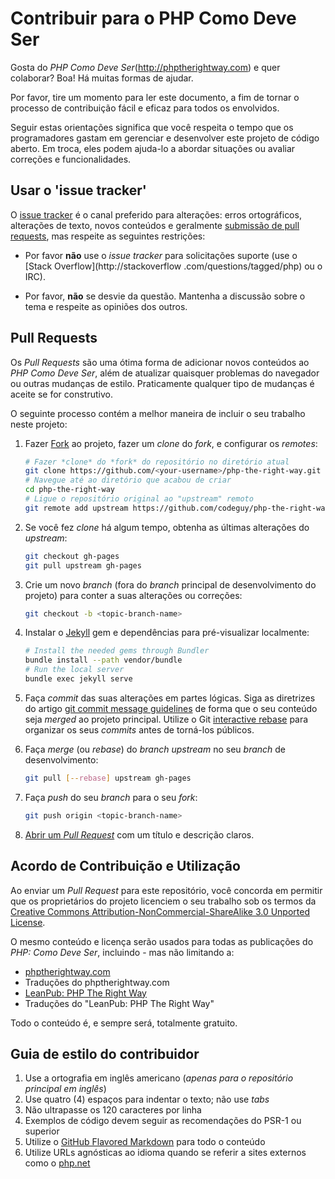 # Contribuir para o PHP Como Deve Ser

Gosta do _PHP Como Deve Ser_(http://phptherightway.com) e quer colaborar? Boa! Há muitas formas de ajudar.

Por favor, tire um momento para ler este documento, a fim de tornar o processo de contribuição fácil e eficaz para 
todos os envolvidos.

Seguir estas orientações significa que você respeita o tempo que os programadores gastam em gerenciar e desenvolver 
este projeto de código aberto. Em troca, eles podem ajuda-lo a abordar situações ou avaliar correções e funcionalidades.

## Usar o 'issue tracker'

O [issue tracker](https://github.com/codeguy/php-the-right-way/issues) é o canal preferido para alterações: erros 
ortográficos, alterações de texto, novos conteúdos e geralmente [submissão de pull requests](#pull-requests), mas 
respeite as seguintes restrições:

* Por favor **não** use o _issue tracker_ para solicitações suporte (use o [Stack Overflow](http://stackoverflow
.com/questions/tagged/php) ou o IRC).

* Por favor, **não** se desvie da questão. Mantenha a discussão sobre o tema e respeite as opiniões dos outros.


<a name="pull-requests"></a>
## Pull Requests

Os *Pull Requests* são uma ótima forma de adicionar novos conteúdos ao *PHP Como Deve Ser*, além de atualizar 
quaisquer problemas do navegador ou outras mudanças de estilo. Praticamente qualquer tipo de mudanças é aceite se for
 construtivo.

O seguinte processo contém a melhor maneira de incluir o seu trabalho neste projeto:

1. Fazer [Fork](http://help.github.com/fork-a-repo/) ao projeto, fazer um *clone* do *fork*, e configurar os *remotes*:

   ```bash
   # Fazer *clone* do *fork* do repositório no diretório atual
   git clone https://github.com/<your-username>/php-the-right-way.git
   # Navegue até ao diretório que acabou de criar
   cd php-the-right-way
   # Ligue o repositório original ao "upstream" remoto
   git remote add upstream https://github.com/codeguy/php-the-right-way.git
   ```

2. Se você fez *clone* há algum tempo, obtenha as últimas alterações do *upstream*:

   ```bash
   git checkout gh-pages
   git pull upstream gh-pages
   ```

3. Crie um novo _branch_ (fora do _branch_ principal de desenvolvimento do projeto) para conter a suas alterações ou 
correções:

   ```bash
   git checkout -b <topic-branch-name>
   ```

4. Instalar o [Jekyll](https://github.com/jekyll/jekyll/) gem e dependências para pré-visualizar localmente:

    ```bash
    # Install the needed gems through Bundler
    bundle install --path vendor/bundle
    # Run the local server
    bundle exec jekyll serve
    ```

5. Faça _commit_ das suas alterações em partes lógicas. Siga as diretrizes do artigo 
[git commit message guidelines](http://tbaggery.com/2008/04/19/a-note-about-git-commit-messages.html)
   de forma que o seu conteúdo seja _merged_ ao projeto principal. Utilize o Git 
   [interactive rebase](https://help.github.com/articles/interactive-rebase)
   para organizar os seus _commits_ antes de torná-los públicos.

6. Faça _merge_ (ou _rebase_) do _branch_ *upstream* no seu _branch_ de desenvolvimento:

   ```bash
   git pull [--rebase] upstream gh-pages
   ```

7. Faça _push_ do seu _branch_ para o seu _fork_:

   ```bash
   git push origin <topic-branch-name>
   ```

8. [Abrir um _Pull Request_](https://help.github.com/articles/using-pull-requests/)
    com um título e descrição claros.


## Acordo de Contribuição e Utilização

Ao enviar um _Pull Request_ para este repositório, você concorda em permitir que os proprietários do projeto 
licenciem o seu trabalho sob os termos da [Creative Commons Attribution-NonCommercial-ShareAlike
3.0 Unported License](http://creativecommons.org/licenses/by-nc-sa/3.0/).

O mesmo conteúdo e licença serão usados para todas as publicações do _PHP: Como Deve Ser_, incluindo - mas não 
limitando a:

* [phptherightway.com](http://phptherightway.com)
* Traduções do phptherightway.com
* [LeanPub: PHP The Right Way](https://leanpub.com/phptherightway/)
* Traduções do "LeanPub: PHP The Right Way"

Todo o conteúdo é, e sempre será, totalmente gratuito.

## Guia de estilo do contribuidor

1. Use a ortografia em inglês americano (*apenas para o repositório principal em inglês*)
2. Use quatro (4) espaços para indentar o texto; não use _tabs_
3. Não ultrapasse os 120 caracteres por linha
4. Exemplos de código devem seguir as recomendações do PSR-1 ou superior
5. Utilize o [GitHub Flavored Markdown](http://github.github.com/github-flavored-markdown/) para todo o conteúdo
6. Utilize URLs agnósticas ao idioma quando se referir a sites externos como o [php.net](http://php.net/urlhowto.php)
